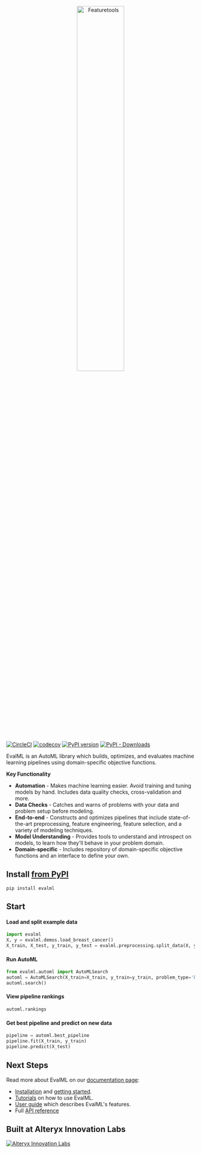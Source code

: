 <p align="center">
<img width=50% src="https://evalml-web-images.s3.amazonaws.com/evalml_horizontal.svg" alt="Featuretools" />
</p>

[![CircleCI](https://circleci.com/gh/alteryx/evalml/tree/main.svg?style=svg&circle-token=9e0ce5e5f2db05f96fe92238fcde6d13963188b6)](https://circleci.com/gh/alteryx/evalml/tree/main)
[![codecov](https://codecov.io/gh/alteryx/evalml/branch/main/graph/badge.svg?token=JDc0Ib7kYL)](https://codecov.io/gh/alteryx/evalml)
[![PyPI version](https://badge.fury.io/py/evalml.svg?maxAge=2592000)](https://badge.fury.io/py/evalml)
[![PyPI - Downloads](https://img.shields.io/pypi/dm/evalml.svg)](https://pypistats.org/packages/evalml)

EvalML is an AutoML library which builds, optimizes, and evaluates machine learning pipelines using domain-specific objective functions.

**Key Functionality**

* **Automation** - Makes machine learning easier. Avoid training and tuning models by hand. Includes data quality checks, cross-validation and more.
* **Data Checks** - Catches and warns of problems with your data and problem setup before modeling.
* **End-to-end** - Constructs and optimizes pipelines that include state-of-the-art preprocessing, feature engineering, feature selection, and a variety of modeling techniques.
* **Model Understanding** - Provides tools to understand and introspect on models, to learn how they'll behave in your problem domain.
* **Domain-specific** - Includes repository of domain-specific objective functions and an interface to define your own.

## Install [from PyPI](https://pypi.org/project/evalml/)
```shell
pip install evalml
```

## Start

#### Load and split example data 
```python
import evalml
X, y = evalml.demos.load_breast_cancer()
X_train, X_test, y_train, y_test = evalml.preprocessing.split_data(X, y)
```

#### Run AutoML
```python
from evalml.automl import AutoMLSearch
automl = AutoMLSearch(X_train=X_train, y_train=y_train, problem_type='binary')
automl.search()
```

#### View pipeline rankings
```python
automl.rankings
```

#### Get best pipeline and predict on new data
```python
pipeline = automl.best_pipeline
pipeline.fit(X_train, y_train)
pipeline.predict(X_test)
```

## Next Steps

Read more about EvalML on our [documentation page](https://evalml.alteryx.com/):

* [Installation](https://evalml.alteryx.com/en/stable/install.html) and [getting started](https://evalml.alteryx.com/en/stable/start.html).
* [Tutorials](https://evalml.alteryx.com/en/stable/tutorials.html) on how to use EvalML.
* [User guide](https://evalml.alteryx.com/en/stable/user_guide.html) which describes EvalML's features.
* Full [API reference](https://evalml.alteryx.com/en/stable/api_reference.html)

## Built at Alteryx Innovation Labs
<a href="https://www.alteryx.com/innovation-labs">
    <img src="https://evalml-web-images.s3.amazonaws.com/alteryx_innovation_labs.png" alt="Alteryx Innovation Labs" />
</a>
